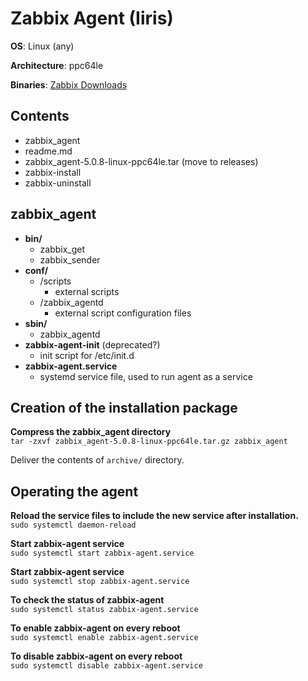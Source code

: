 # Zabbix Agent (Iiris)
**OS**: Linux (any)

**Architecture**: ppc64le

**Binaries**: [Zabbix Downloads](https://www.zabbix.com/download_agents?version=5.0+LTS&release=5.0.9&os=Linux&os_version=Any&hardware=ppc64le&encryption=No+encryption&packaging=Archive)

## Contents
- zabbix_agent
- readme.md
- zabbix_agent-5.0.8-linux-ppc64le.tar (move to releases)
- zabbix-install
- zabbix-uninstall

## zabbix_agent
* **bin/**
  * zabbix_get
  * zabbix_sender
* **conf/**
  * /scripts
    * external scripts
  * /zabbix_agentd
    * external script configuration files
* **sbin/**
  * zabbix_agentd
* **zabbix-agent-init** (deprecated?)
  * init script for /etc/init.d
* **zabbix-agent.service**
  * systemd service file, used to run agent as a service

## Creation of the installation package
**Compress the zabbix_agent directory** \
`tar -zxvf zabbix_agent-5.0.8-linux-ppc64le.tar.gz zabbix_agent`

Deliver the contents of `archive/` directory.


## Operating the agent
**Reload the service files to include the new service after installation.** \
`sudo systemctl daemon-reload`

**Start zabbix-agent service** \
`sudo systemctl start zabbix-agent.service`

**Start zabbix-agent service** \
`sudo systemctl stop zabbix-agent.service`

**To check the status of zabbix-agent** \
`sudo systemctl status zabbix-agent.service`

**To enable zabbix-agent on every reboot** \
`sudo systemctl enable zabbix-agent.service`

**To disable zabbix-agent on every reboot** \
`sudo systemctl disable zabbix-agent.service`
